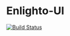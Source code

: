 # Enlighto-UI

[![Build Status](https://travis-ci.org/ila-life/Enlighto-UI.svg?branch=master)](https://travis-ci.org/ila-life/Enlighto-UI)
